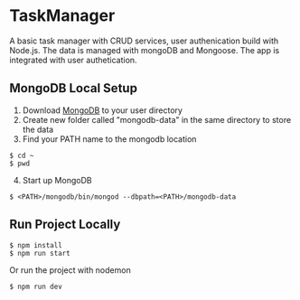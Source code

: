 # TaskManager
A basic task manager with CRUD services, user authenication build with Node.js. The data is managed with mongoDB and Mongoose. The app is integrated with user authetication.
 
## MongoDB Local Setup
1. Download [MongoDB](https://www.mongodb.com/download-center/community) to your user directory
2. Create new folder called "mongodb-data" in the same directory to store the data
3. Find your PATH name to the mongodb location
```
$ cd ~
$ pwd
```
4. Start up MongoDB
```
$ <PATH>/mongodb/bin/mongod --dbpath=<PATH>/mongodb-data
```

## Run Project Locally
```
$ npm install
$ npm run start
```
Or run the project with nodemon
```
$ npm run dev
```
